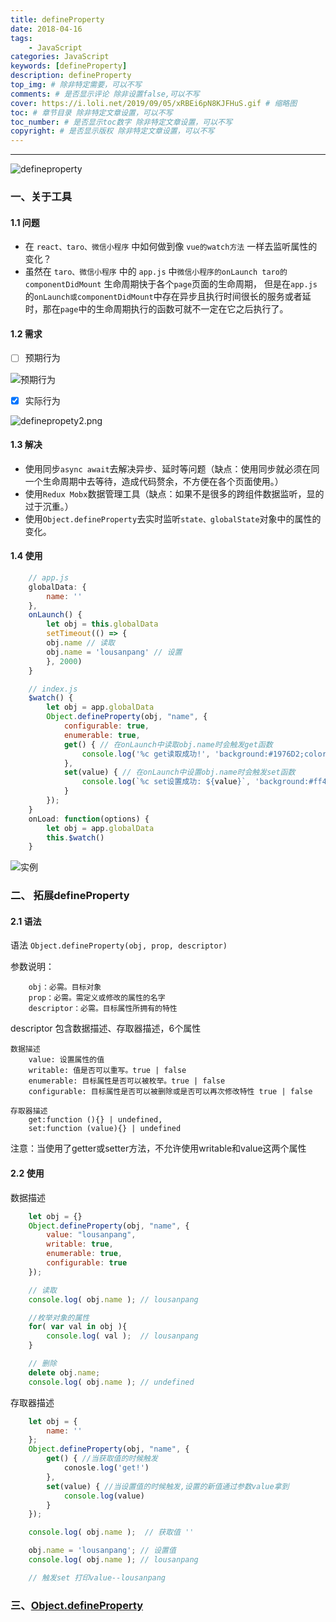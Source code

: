 ```yaml
---
title: defineProperty
date: 2018-04-16
tags: 
    - JavaScript
categories: JavaScript
keywords: [defineProperty]
description: defineProperty
top_img: # 除非特定需要，可以不写
comments: # 是否显示评论 除非设置false,可以不写
cover: https://i.loli.net/2019/09/05/xRBEi6pN8KJFHuS.gif # 缩略图
toc: # 章节目录 除非特定文章设置，可以不写
toc_number: # 是否显示toc数字 除非特定文章设置，可以不写
copyright: # 是否显示版权 除非特定文章设置，可以不写
---
```

---

![defineproperty](https://s2.ax1x.com/2019/10/21/K1ZzdK.png)

### 一、关于工具
#### 1.1 问题
* 在 `react、taro、微信小程序` 中如何做到像 `vue的watch方法` 一样去监听属性的变化？
* 虽然在 `taro、微信小程序` 中的 `app.js` 中`微信小程序的onLaunch taro的componentDidMount` 生命周期快于各个`page`页面的生命周期，
但是在`app.js`的`onLaunch或componentDidMount`中存在异步且执行时间很长的服务或者延时，那在`page`中的生命周期执行的函数可就不一定在它之后执行了。


#### 1.2 需求
- [ ] 预期行为

![预期行为](https://i.loli.net/2019/09/05/PYcpwaERIL3iTtv.png)

- [x] 实际行为

![definepropety2.png](https://i.loli.net/2019/09/05/zNqyR2j73rLx8cG.png)

#### 1.3 解决
* 使用同步`async await`去解决异步、延时等问题（缺点：使用同步就必须在同一个生命周期中去等待，造成代码赘余，不方便在各个页面使用。）
* 使用`Redux Mobx`数据管理工具（缺点：如果不是很多的跨组件数据监听，显的过于沉重。）
* 使用`Object.defineProperty`去实时监听`state、globalState`对象中的属性的变化。


#### 1.4 使用
```js
    // app.js
    globalData: {
        name: ''
    },
    onLaunch() {
        let obj = this.globalData
        setTimeout(() => {
        obj.name // 读取
        obj.name = 'lousanpang' // 设置
        }, 2000)
    }
```

```js
    // index.js
    $watch() {
        let obj = app.globalData
        Object.defineProperty(obj, "name", {
            configurable: true,
            enumerable: true,
            get() { // 在onLaunch中读取obj.name时会触发get函数
                console.log('%c get读取成功!', 'background:#1976D2;color:#ffffff')
            },
            set(value) { // 在onLaunch中设置obj.name时会触发set函数
                console.log(`%c set设置成功: ${value}`, 'background:#ff4400;color:#ffffff')
            }
        });
    }
    onLoad: function(options) {
        let obj = app.globalData
        this.$watch()
    }
```

![实例](https://i.loli.net/2019/09/05/pixQW2uAV36jCGM.gif)

### 二、 拓展defineProperty
#### 2.1 语法
语法
`Object.defineProperty(obj, prop, descriptor)`

参数说明：
```
    obj：必需。目标对象
    prop：必需。需定义或修改的属性的名字
    descriptor：必需。目标属性所拥有的特性
```

descriptor 包含数据描述、存取器描述，6个属性
```
数据描述
    value: 设置属性的值
    writable: 值是否可以重写。true | false
    enumerable: 目标属性是否可以被枚举。true | false
    configurable: 目标属性是否可以被删除或是否可以再次修改特性 true | false
```

```
存取器描述
    get:function (){} | undefined,
    set:function (value){} | undefined
```

注意：当使用了getter或setter方法，不允许使用writable和value这两个属性

#### 2.2 使用
数据描述
```js
    let obj = {}
    Object.defineProperty(obj, "name", {
        value: "lousanpang",
        writable: true,
        enumerable: true,
        configurable: true
    });

    // 读取
    console.log( obj.name ); // lousanpang

    //枚举对象的属性
    for( var val in obj ){
        console.log( val );  // lousanpang
    }

    // 删除
    delete obj.name;
    console.log( obj.name ); // undefined
```

存取器描述
```js
    let obj = {
        name: ''
    };
    Object.defineProperty(obj, "name", {
        get() { //当获取值的时候触发
            conosle.log('get!')  
        },
        set(value) { //当设置值的时候触发,设置的新值通过参数value拿到
            console.log(value)
        }
    });

    console.log( obj.name );  // 获取值 ''

    obj.name = 'lousanpang'; // 设置值
    console.log( obj.name ); // lousanpang

    // 触发set 打印value--lousanpang
```

### 三、[Object.defineProperty](https://developer.mozilla.org/zh-CN/docs/Web/JavaScript/Reference/Global_Objects/Object/defineProperty)

<br>
<br>
<br>
<br>
<br>